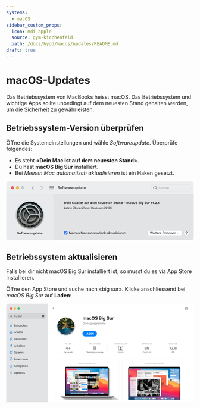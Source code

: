 ```yaml
---
systems:
  - macOS
sidebar_custom_props:
  icon: mdi-apple
  source: gym-kirchenfeld
  path: /docs/byod/macos/updates/README.md
draft: true
---
```


# macOS-Updates



Das Betriebssystem von MacBooks heisst macOS. Das Betriebssystem und wichtige Apps sollte unbedingt auf dem neuesten Stand gehalten werden, um die Sicherheit zu gewährleisten.


## Betriebssystem-Version überprüfen

Öffne die Systemeinstellungen und wähle _Softwareupdate_. Überprüfe folgendes:

- Es steht **«Dein Mac ist auf dem neuesten Stand»**.
- Du hast **macOS Big Sur** installiert.
- Bei _Meinen Mac automatisch aktualisieren_ ist ein Haken gesetzt.

![](./macos-check.png)


## Betriebssystem aktualisieren

Falls bei dir nicht macOS Big Sur installiert ist, so musst du es via App Store installieren.

Öffne den App Store und suche nach «big sur». Klicke anschliessend bei _macOS Big Sur_ auf __Laden__:

![](./macos-install-big-sur.png)
